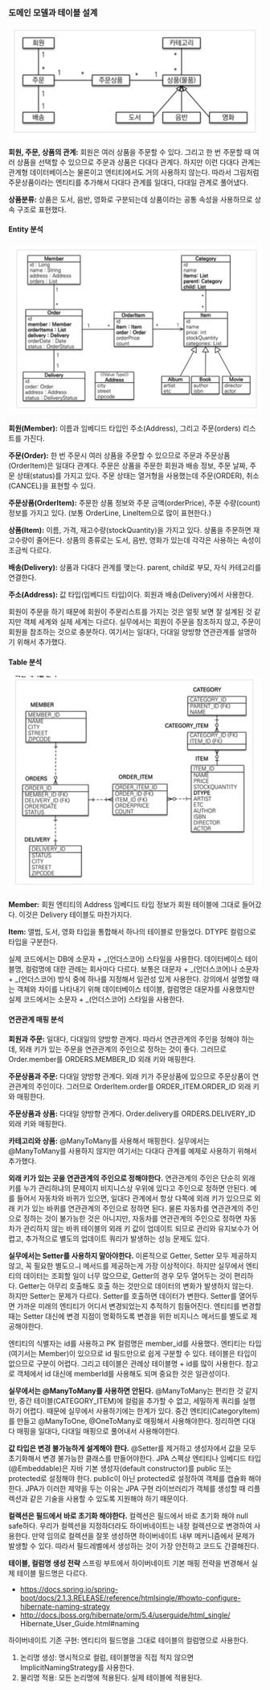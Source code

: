 ### 도메인 모델과 테이블 설계

![](image/1.png)

**회원, 주문, 상품의 관계:** 회원은 여러 상품을 주문할 수 있다. 그리고 한 번 주문할 때 여러 상품을 선택할 수 있으므로 
주문과 상품은 다대다 관계다. 하지만 이런 다대다 관계는 관계형 데이터베이스는 물론이고 엔티티에서도 거의 사용하지 않는다.
따라서 그림처럼 주문상품이라는 엔티티를 추가해서 다대다 관계를 일대다, 다대일 관계로 풀어냈다.

**상품분류:** 상품은 도서, 음반, 영화로 구분되는데 상품이라는 공통 속성을 사용하므로 상속 구조로 표현했다.

#### Entity 분석

![](image/2.png)

**회원(Member):** 이름과 임베디드 타입인 주소(Address), 그리고 주문(orders) 리스트를 가진다.

**주문(Order):** 한 번 주문시 여러 상품을 주문할 수 있으므로 주문과 주문상품(OrderItem)은 일대다 관계다.
주문은 상품을 주문한 회원과 배송 정보, 주문 날짜, 주문 상태(status)를 가지고 있다. 주문 상태는 열거형을 사용했는데
주문(ORDER), 취소(CANCEL)을 표현할 수 있다.

**주문상품(OrderItem):** 주문한 상품 정보와 주문 금액(orderPrice), 주문 수량(count) 정보를 가지고 있다.
(보통 OrderLine, LineItem으로 많이 표현한다.)

**상품(Item):** 이름, 가격, 재고수량(stockQuantity)을 가지고 있다. 상품을 주문하면 재고수량이 줄어든다.
상품의 종류로는 도서, 음반, 영화가 있는데 각각은 사용하는 속성이 조금씩 다르다.

**배송(Delivery):** 상품과 다대다 관계를 맺는다. parent, child로 부모, 자식 카테고리를 연결한다.

**주소(Address):** 값 타입(임베디드 타입)이다. 회원과 배송(Delivery)에서 사용한다.

회원이 주문을 하기 때문에 회원이 주문리스트를 가지는 것은 얼핏 보면 잘 설계된 것 같지만 객체 세계와 실제 세계는 다르다.
실무에서는 회원이 주문을 참조하지 않고, 주문이 회원을 참조하는 것으로 충분하다. 여기서는 일대다, 다대일 양방향 연관관계를
설명하기 위해서 추가했다.

#### Table 분석

![](image/3.png)

**Member:** 회원 엔티티의 Address 임베디드 타입 정보가 회원 테이블에 그대로 들어갔다. 이것은 Delivery 테이블도 마찬가지다.

**Item:** 앨범, 도서, 영화 타입을 통합해서 하나의 테이블로 만들었다. DTYPE 컬럼으로 타입을 구분한다.

실제 코드에서는 DB에 소문자 + _(언더스코어) 스타일을 사용한다.
데이터베이스 테이블명, 컬럼명에 대한 관례는 회사마다 다르다. 보통은 대문자 + _(언더스코어)나 소문자 + _(언더스코어) 
방식 중에 하나를 지정해서 일관성 있게 사용한다. 강의에서 설명할 때는 객체와 차이를 나타내기 위해 데이터베이스 테이블,
컬럼명은 대문자를 사용했지만 실제 코드에서는 소문자 + _(언더스코어) 스타일을 사용한다.

#### 연관관계 매핑 분석

**회원과 주문:** 일대다, 다대일의 양방향 관계다. 따라서 연관관계의 주인을 정해야 하는데, 외래 키가 있는 주문을
연관관계의 주인으로 정하는 것이 좋다. 그러므로 Order.member를 ORDERS.MEMBER_ID 외래 키와 매핑한다.

**주문상품과 주문:** 다대일 양방향 관계다. 외래 키가 주문상품에 있으므로 주문상품이 연관관계의 주인이다.
그러므로 OrderItem.order를 ORDER_ITEM.ORDER_ID 외래 키와 매핑한다.

**주문상품과 상품:** 다대일 양방향 관계다. Order.delivery를 ORDERS.DELIVERY_ID 외래 키와 매핑한다.

**카테고리와 상품:** @ManyToMany를 사용해서 매핑한다. 실무에서는 @ManyToMany를 사용하지 않지만
여기서는 다대다 관계를 예제로 사용하기 위해서 추가했다.

**외래 키가 있는 곳을 연관관계의 주인으로 정해야한다.**
연관관계의 주인은 단순히 외래 키를 누가 관리하냐의 문제이지 비지니스상 우위에 있다고 주인으로 정하면 안된다.
예를 들어서 자동차와 바퀴가 있으면, 일대다 관계에서 항상 다쪽에 외래 키가 있으므로 외래 키가 있는 바퀴를
연관관계의 주인으로 정하면 된다. 물론 자동차를 연관관계의 주인으로 정하는 것이 불가능한 것은 아니지만,
자동차를 연관관계의 주인으로 정하면 자동차가 관리하지 않는 바퀴 테이블의 외래 키 값이 업데이트 되므로
관리와 유지보수가 어렵고, 추가적으로 별도의 업데이트 쿼리가 발생하는 성능 문제도 있다.

**실무에서는 Setter를 사용하지 말아야한다.**
이론적으로 Getter, Setter 모두 제공하지 않고, 꼭 필요한 별도으ㅢ 메서드를 제공하는게 가장 이상적이다.
하지만 실무에서 엔티티의 데이터는 조회할 일이 너무 많으므로, Getter의 경우 모두 열어두는 것이 편리하다.
Getter는 아무리 호출해도 호출 하는 것만으로 데이터의 변화가 발생하지 않는다. 하지만 Setter는 문제가 다르다.
Setter를 호출하면 데이터가 변한다. Setter를 열어두면 가까운 미래의 엔티티가 어디서 변경되었는지 추적하기 힘들어진다.
엔티티를 변경할 때는 Setter 대신에 변경 지점이 명확하도록 변경을 위한 비지니스 메서드를 별도로 제공해야한다.

엔티티의 식별자는 id를 사용하고 PK 컬럼명은 member_id를 사용했다. 엔티티는 타입(여기서는 Member)이 있으므로
id 필드만으로 쉽게 구분할 수 있다. 테이블은 타입이 없으므로 구분이 어렵다. 그리고 테이블은 관례상 테이블명 + id를
많이 사용한다. 참고로 객체에서 id 대신에 memberId를 사용해도 되며 중요한 것은 일관성이다.

**실무에서는 @ManyToMany를 사용하면 안된다.**
@ManyToMany는 편리한 것 같지만, 중간 테이블(CATEGORY_ITEM)에 컬럼을 추가할 수 없고, 세밀하게 쿼리를 실행하기 어렵다.
때문에 실무에서 사용하기에는 한계가 있다. 중간 엔티티(CategoryItem)를 만들고 @ManyToOne, @OneToMany로 매핑해서 사용해야한다.
정리하면 다대다 매핑을 일대다, 다대일 매핑으로 풀어내서 사용해야한다.

**값 타입은 변경 불가능하게 설계해야 한다.**
@Setter를 제거하고 생성자에서 값을 모두 초기화해서 변경 불가능한 클래스를 만들어야한다.
JPA 스펙상 엔티티나 임베디드 타입(@Embeddable)은 자바 기본 생성자(default constructor)를 public 또는
protected로 설정해야 한다. public이 아닌 protected로 설정하여 객체를 캡슐화 해야한다.
JPA가 이러한 제약을 두는 이유는 JPA 구현 라이브러리가 객체를 생성할 때 리플렉션과 같은 기술을 사용할 수 있도록
지원해야 하기 때문이다.

**컬렉션은 필드에서 바로 초기화 해야한다.**
컬렉션은 필드에서 바로 초기화 해야 null safe하다.
우리가 컬렉션을 지정하더라도 하이버네이트는 내장 컬렉션으로 변경하여 사용한다.
만약 임의로 컬렉션을 잘못 생성하면 하이버네이트 내부 메커니즘에서 문제가 발생할 수 있다.
따라서 필드레벨에서 생성하는 것이 가장 안전하고 코드도 간결해진다.

**테이블, 컬럼명 생성 전략**
스프링 부트에서 하이버네이트 기본 매핑 전략을 번경해서 실제 테이블 필드명은 다르다.
- https://docs.spring.io/spring-boot/docs/2.1.3.RELEASE/reference/htmlsingle/#howto-configure-hibernate-naming-strategy 
- http://docs.jboss.org/hibernate/orm/5.4/userguide/html_single/ Hibernate_User_Guide.html#naming

하이버네이트 기존 구현: 엔티티의 필드명을 그대로 테이블의 컬럼명으로 사용한다.

1. 논리명 생성: 명시적으로 컬럼, 테이블명을 직접 적지 않으면 ImplicitNamingStrategy를 사용한다.
2. 물리명 적용: 모든 논리명에 적용된다. 실제 테이블에 적용된다.